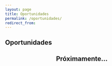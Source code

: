 ```yaml
---
layout: page
title: Oportunidades
permalink: /oportunidades/
redirect_from:
---
```


## Oportunidades

## <center> Próximamente... </center>
